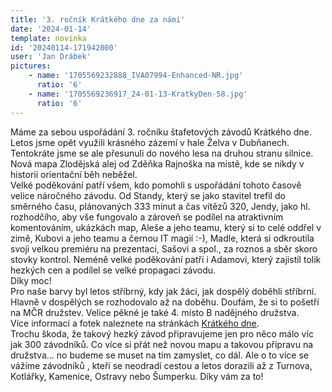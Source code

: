 ```yaml
---
title: '3. ročník Krátkého dne za námi'
date: '2024-01-14'
template: novinka
id: '20240114-171942000'
user: 'Jan Drábek'
pictures:
    - name: '1705569232888_IVA07994-Enhanced-NR.jpg'
      ratio: '6'
    - name: '1705569236917_24-01-13-KratkyDen-58.jpg'
      ratio: '6'
---
```

Máme za sebou uspořádání 3. ročníku štafetových závodů Krátkého dne. Letos jsme opět využili krásného zázemí v hale Želva v Dubňanech. Tentokráte jsme se ale přesunuli do nového lesa na druhou stranu silnice. Nová mapa Zlodějská alej od Zděňka Rajnoška na místě, kde se nikdy v historii orientační běh neběžel.  
Velké poděkování patří všem, kdo pomohli s uspořádání tohoto časově velice náročného závodu. Od Standy, který se jako stavitel trefil do směrného času, plánovaných 333 minut a čas vítězů 320, Jendy, jako hl. rozhodčího, aby vše fungovalo a zároveň se podílel na atraktivním komentováním, ukázkách map, Aleše a jeho teamu, který si to celé oddřel v zimě, Kubovi a jeho teamu a černou IT magií :-), Madle, která si odkroutila svoji velkou premiéru na prezentaci, Sašovi a spol., za roznos a sběr skoro stovky kontrol. Neméně velké poděkování patří i Adamovi, který zajistil tolik hezkých cen a podílel se velké propagaci závodu.  
Díky moc!  
Pro naše barvy byl letos stříbrný, kdy jak žáci, jak dospělý doběhli stříbrní. Hlavně v dospělých se rozhodovalo až na doběhu. Doufám, že si to pošetří na MČR družstev. Velice pěkné je také 4. místo B nadějného družstva.  
Více informací a fotek naleznete na stránkách [Krátkého dne](https://kratkyden.zabiny.club/).  
Trochu škoda, že takový hezký závod připravujeme jen pro něco málo víc jak 300 závodníků. Co více si přát než novou mapu a takovou přípravu na družstva… no budeme se muset na tím zamyslet, co dál. Ale o to více se vážíme závodníků , kteří se neodradí cestou a letos dorazili až z Turnova, Kotlářky, Kamenice, Ostravy nebo Šumperku. Díky vám za to!
